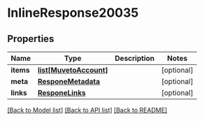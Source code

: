 # InlineResponse20035

## Properties
Name | Type | Description | Notes
------------ | ------------- | ------------- | -------------
**items** | [**list[MuvetoAccount]**](MuvetoAccount.md) |  | [optional] 
**meta** | [**ResponeMetadata**](ResponeMetadata.md) |  | [optional] 
**links** | [**ResponeLinks**](ResponeLinks.md) |  | [optional] 

[[Back to Model list]](../README.md#documentation-for-models) [[Back to API list]](../README.md#documentation-for-api-endpoints) [[Back to README]](../README.md)


